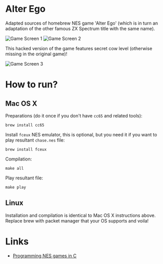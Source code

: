 # Alter Ego

Adapted sources of homebrew NES game 'Alter Ego' (which is in turn an adaptation of the other famous ZX Spectrum title with the same name).

![Game Screen 1](https://cloud.githubusercontent.com/assets/822988/23153273/77f7d5fa-f7bc-11e6-8a69-ca14747b964b.png)
![Game Screen 2](https://cloud.githubusercontent.com/assets/822988/23153274/7811ee54-f7bc-11e6-918e-f7a3b7fe041d.png)

This hacked version of the game features secret cow level (otherwise missing in the original game)!

![Game Screen 3](https://cloud.githubusercontent.com/assets/822988/23159361/58a26984-f7d7-11e6-834e-e825930a78ec.png)

# How to run?

## Mac OS X

Preparations (do it once if you don't have ``cc65`` and related tools):

```
brew install cc65
```

Install ``fceux`` NES emulator, this is optional, but you need it if you want to play resultant ``chase.nes`` file:

```
brew install fceux
```

Compilation:

```
make all
```

Play resultant file:

```
make play
```

## Linux

Installation and compilation is identical to Mac OS X instructions above. Replace brew with packet manager that your OS supports and voila!

# Links

* [Programming NES games in C](http://shiru.untergrund.net/articles/programming_nes_games_in_c.htm)


